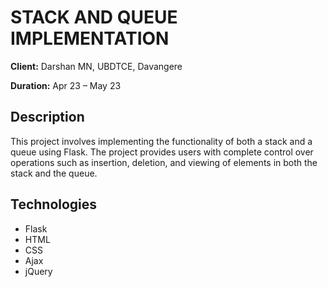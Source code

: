 <!DOCTYPE html>
<html>
<head>

</head>
<body>
    <h1>STACK AND QUEUE IMPLEMENTATION</h1>
    <p><strong>Client:</strong> Darshan MN, UBDTCE, Davangere</p>
    <p><strong>Duration:</strong> Apr 23 – May 23</p>
    <h2>Description</h2>
    <p>This project involves implementing the functionality of both a stack and a queue using Flask. The project provides users with complete control over operations such as insertion, deletion, and viewing of elements in both the stack and the queue.</p>
    <h2>Technologies</h2>
    <ul>
        <li>Flask</li>
        <li>HTML</li>
        <li>CSS</li>
        <li>Ajax</li>
        <li>jQuery</li>
    </ul>
</body>
</html>
